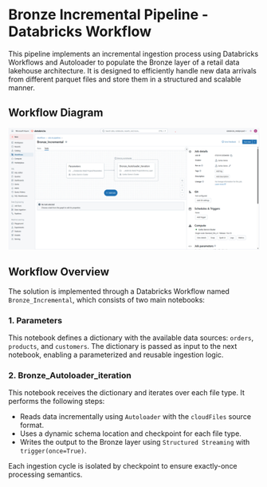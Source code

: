 # Bronze Incremental Pipeline - Databricks Workflow

This pipeline implements an incremental ingestion process using Databricks Workflows and Autoloader to populate the Bronze layer of a retail data lakehouse architecture. It is designed to efficiently handle new data arrivals from different parquet files and store them in a structured and scalable manner.

## Workflow Diagram

<div align="center">
    <img src="https://raw.githubusercontent.com/juancarlosierrac/RetailDataLakehouse-AzureDataEngineeringProject/main/images/Bronze_Incremental.png" 
         alt="Bronze Incremental Workflow Diagram" 
         width="800px"/>
</div>  

## Workflow Overview

The solution is implemented through a Databricks Workflow named `Bronze_Incremental`, which consists of two main notebooks:

### 1. Parameters

This notebook defines a dictionary with the available data sources: `orders`, `products`, and `customers`. The dictionary is passed as input to the next notebook, enabling a parameterized and reusable ingestion logic.

### 2. Bronze_Autoloader_iteration

This notebook receives the dictionary and iterates over each file type. It performs the following steps:

- Reads data incrementally using `Autoloader` with the `cloudFiles` source format.
- Uses a dynamic schema location and checkpoint for each file type.
- Writes the output to the Bronze layer using `Structured Streaming` with `trigger(once=True)`.

Each ingestion cycle is isolated by checkpoint to ensure exactly-once processing semantics.
